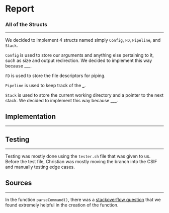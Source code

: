 # Report

### All of the Structs

---

We decided to implement 4 structs named simply `Config`, `FD`, `Pipeline`, and
`Stack`.

`Config` is used to store our arguments and anything else pertaining to it, such
as size and output redirection. We decided to implement this way because \_\_\_.

`FD` is used to store the file descriptors for piping.

`Pipeline` is used to keep track of the **\_**.

`Stack` is used to store the current working directory and a pointer to the next
stack. We decided to implement this way because \_\_\_.

## Implementation

---

## Testing

---

Testing was mostly done using the `tester.sh` file that was given to us. Before
the test file, Christian was mostly moving the branch into the CSIF and manually
testing edge cases.

## Sources

---

In the function `parseCommand()`, there was a [stackoverflow question](https://stackoverflow.com/questions/17104953/c-strtok-split-string-into-tokens-but-keep-old-data-unaltered) that we
found extremely helpful in the creation of the function.
